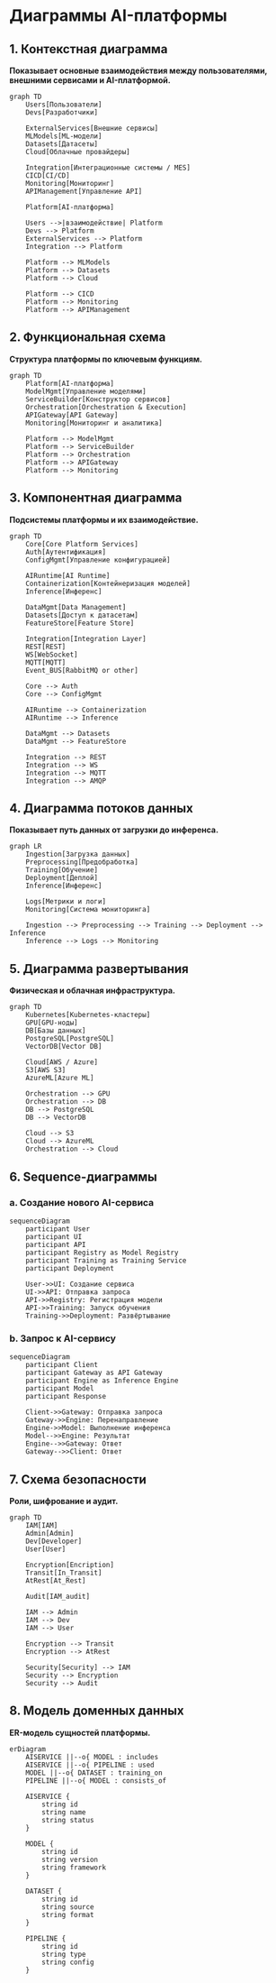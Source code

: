 # Диаграммы AI-платформы

## 1. Контекстная диаграмма
**Показывает основные взаимодействия между пользователями, внешними сервисами и AI-платформой.**
```mermaid
graph TD
    Users[Пользователи]
    Devs[Разработчики]

    ExternalServices[Внешние сервисы]
    MLModels[ML-модели]
    Datasets[Датасеты]
    Cloud[Облачные провайдеры]

    Integration[Интеграционные системы / MES]
    CICD[CI/CD]
    Monitoring[Мониторинг]
    APIManagement[Управление API]

    Platform[AI-платформа]

    Users -->|взаимодействие| Platform
    Devs --> Platform
    ExternalServices --> Platform
    Integration --> Platform

    Platform --> MLModels
    Platform --> Datasets
    Platform --> Cloud

    Platform --> CICD
    Platform --> Monitoring
    Platform --> APIManagement
```
## 2. Функциональная схема
**Структура платформы по ключевым функциям.**
```mermaid
graph TD
    Platform[AI-платформа]
    ModelMgmt[Управление моделями]
    ServiceBuilder[Конструктор сервисов]
    Orchestration[Orchestration & Execution]
    APIGateway[API Gateway]
    Monitoring[Мониторинг и аналитика]

    Platform --> ModelMgmt
    Platform --> ServiceBuilder
    Platform --> Orchestration
    Platform --> APIGateway
    Platform --> Monitoring
```
## 3. Компонентная диаграмма
**Подсистемы платформы и их взаимодействие.**
```mermaid
graph TD
    Core[Core Platform Services]
    Auth[Аутентификация]
    ConfigMgmt[Управление конфигурацией]

    AIRuntime[AI Runtime]
    Containerization[Контейнеризация моделей]
    Inference[Инференс]

    DataMgmt[Data Management]
    Datasets[Доступ к датасетам]
    FeatureStore[Feature Store]

    Integration[Integration Layer]
    REST[REST]
    WS[WebSocket]
    MQTT[MQTT]
    Event_BUS[RabbitMQ or other]

    Core --> Auth
    Core --> ConfigMgmt

    AIRuntime --> Containerization
    AIRuntime --> Inference

    DataMgmt --> Datasets
    DataMgmt --> FeatureStore

    Integration --> REST
    Integration --> WS
    Integration --> MQTT
    Integration --> AMQP
```
## 4. Диаграмма потоков данных
**Показывает путь данных от загрузки до инференса.**
```mermaid
graph LR
    Ingestion[Загрузка данных]
    Preprocessing[Предобработка]
    Training[Обучение]
    Deployment[Деплой]
    Inference[Инференс]

    Logs[Метрики и логи]
    Monitoring[Система мониторинга]

    Ingestion --> Preprocessing --> Training --> Deployment --> Inference
    Inference --> Logs --> Monitoring
```
## 5. Диаграмма развертывания
**Физическая и облачная инфраструктура.**
```mermaid
graph TD
    Kubernetes[Kubernetes-кластеры]
    GPU[GPU-ноды]
    DB[Базы данных]
    PostgreSQL[PostgreSQL]
    VectorDB[Vector DB]

    Cloud[AWS / Azure]
    S3[AWS S3]
    AzureML[Azure ML]

    Orchestration --> GPU
    Orchestration --> DB
    DB --> PostgreSQL
    DB --> VectorDB

    Cloud --> S3
    Cloud --> AzureML
    Orchestration --> Cloud
```
## 6. Sequence-диаграммы
### a. Создание нового AI-сервиса
```mermaid
sequenceDiagram
    participant User
    participant UI
    participant API
    participant Registry as Model Registry
    participant Training as Training Service
    participant Deployment

    User->>UI: Создание сервиса
    UI->>API: Отправка запроса
    API->>Registry: Регистрация модели
    API->>Training: Запуск обучения
    Training->>Deployment: Развёртывание
```
### b. Запрос к AI-сервису
```mermaid
sequenceDiagram
    participant Client
    participant Gateway as API Gateway
    participant Engine as Inference Engine
    participant Model
    participant Response

    Client->>Gateway: Отправка запроса
    Gateway->>Engine: Перенаправление
    Engine->>Model: Выполнение инференса
    Model-->>Engine: Результат
    Engine-->>Gateway: Ответ
    Gateway-->>Client: Ответ
```
## 7. Схема безопасности
**Роли, шифрование и аудит.**
```mermaid
graph TD
    IAM[IAM]
    Admin[Admin]
    Dev[Developer]
    User[User]

    Encryption[Encription]
    Transit[In_Transit]
    AtRest[At_Rest]

    Audit[IAM_audit]

    IAM --> Admin
    IAM --> Dev
    IAM --> User

    Encryption --> Transit
    Encryption --> AtRest

    Security[Security] --> IAM
    Security --> Encryption
    Security --> Audit
```
## 8. Модель доменных данных
**ER-модель сущностей платформы.**
```mermaid
erDiagram
    AISERVICE ||--o{ MODEL : includes
    AISERVICE ||--o{ PIPELINE : used
    MODEL ||--o{ DATASET : training_on
    PIPELINE ||--o{ MODEL : consists_of

    AISERVICE {
        string id
        string name
        string status
    }

    MODEL {
        string id
        string version
        string framework
    }

    DATASET {
        string id
        string source
        string format
    }

    PIPELINE {
        string id
        string type
        string config
    }
```

